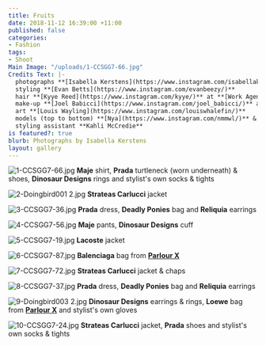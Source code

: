 ```yaml
---
title: Fruits
date: 2018-11-12 16:39:00 +11:00
published: false
categories:
- Fashion
tags:
- Shoot
Main Image: "/uploads/1-CCSGG7-66.jpg"
Credits Text: |-
  photographs **[Isabella Kerstens](https://www.instagram.com/isabellakerstens/)**
  styling **[Evan Betts](https://www.instagram.com/evanbeezy/)**
  hair **[Kyye Reed](https://www.instagram.com/kyye/)** at **[Work Agency](https://www.instagram.com/workagency/)**
  make-up **[Joel Babicci](https://www.instagram.com/joel_babicci/)** at **[Work Agency](https://www.instagram.com/workagency/)**
  art **[Louis Wayling](https://www.instagram.com/louiswhalefin/)**
  models (top to bottom) **[Nya](https://www.instagram.com/nmmwl/)** & **[Shimma](https://www.instagram.com/shimmamarie/)** at **[Kult Australia](https://www.instagram.com/kultaustralia/)**
  styling assistant **Kahli McCredie**
is featured?: true
blurb: Photographs by Isabella Kerstens
layout: gallery
---
```


![1-CCSGG7-66.jpg](/uploads/1-CCSGG7-66.jpg)
**Maje** shirt, **Prada** turtleneck (worn underneath) & shoes, **Dinosaur Designs** rings and stylist's own socks & tights

![2-Doingbird001 2.jpg](/uploads/2-Doingbird001%202.jpg)
**Strateas Carlucci** jacket

![3-CCSGG7-36.jpg](/uploads/3-CCSGG7-36.jpg)
**Prada** dress, **Deadly Ponies**  bag and **Reliquia** earrings

![4-CCSGG7-56.jpg](/uploads/4-CCSGG7-56.jpg)
**Maje** pants, **Dinosaur Designs** cuff

![5-CCSGG7-19.jpg](/uploads/5-CCSGG7-19.jpg)
**Lacoste** jacket

![6-CCSGG7-87.jpg](/uploads/6-CCSGG7-87.jpg)
**Balenciaga** bag from **[Parlour X](https://www.parlourx.com/)**

![7-CCSGG7-72.jpg](/uploads/7-CCSGG7-72.jpg)
**Strateas Carlucci** jacket & chaps

![8-CCSGG7-37.jpg](/uploads/8-CCSGG7-37.jpg)
**Prada** dress, **Deadly Ponies**  bag and **Reliquia** earrings

![9-Doingbird003 2.jpg](/uploads/9-Doingbird003%202.jpg)
**Dinosaur Designs** earrings & rings, **Loewe** bag from **[Parlour X](https://www.parlourx.com/)** and stylist's own gloves

![10-CCSGG7-24.jpg](/uploads/10-CCSGG7-24.jpg)
**Strateas Carlucci** jacket, **Prada** shoes and stylist's own socks & tights